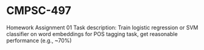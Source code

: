 # CMPSC-497
Homework Assignment 01
Task description: Train logistic regression or SVM classifier on word embeddings for POS tagging task, get reasonable performance (e.g., ~70%)
